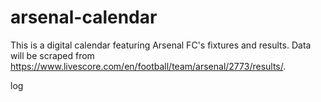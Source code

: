 # arsenal-calendar

This is a digital calendar featuring Arsenal FC's fixtures and results. Data will be scraped from https://www.livescore.com/en/football/team/arsenal/2773/results/.

log